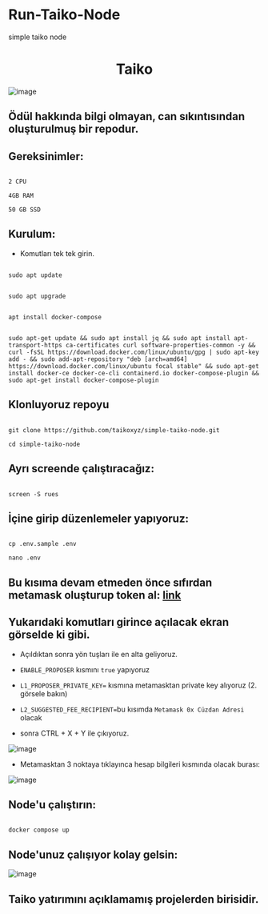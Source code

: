 # Run-Taiko-Node
simple taiko node


<h1 align="center"> Taiko </h1> 

  

 ![image](https://user-images.githubusercontent.com/101149671/212496781-33a8eb3a-0ba2-497a-9f87-6185de6c1b2a.png) 

  

 ## Ödül hakkında bilgi olmayan, can sıkıntısından oluşturulmuş bir repodur. 

  

 ## Gereksinimler: 

 ``` 

 2 CPU 

 4GB RAM 

 50 GB SSD 

 ``` 

  

 ## Kurulum: 

 * Komutları tek tek girin. 

  

 ``` 

 sudo apt update  

 ``` 

 ``` 

 sudo apt upgrade 

 ``` 

 ``` 

 apt install docker-compose 

 ``` 

 ``` 

 sudo apt-get update && sudo apt install jq && sudo apt install apt-transport-https ca-certificates curl software-properties-common -y && curl -fsSL https://download.docker.com/linux/ubuntu/gpg | sudo apt-key add - && sudo add-apt-repository "deb [arch=amd64] https://download.docker.com/linux/ubuntu focal stable" && sudo apt-get install docker-ce docker-ce-cli containerd.io docker-compose-plugin && sudo apt-get install docker-compose-plugin 

 ``` 

  

 ## Klonluyoruz repoyu 

 ``` 

 git clone https://github.com/taikoxyz/simple-taiko-node.git 

 cd simple-taiko-node 

 ``` 

 ## Ayrı screende çalıştıracağız: 

 ``` 

 screen -S rues 

 ``` 

  

 ## İçine girip düzenlemeler yapıyoruz: 

 ``` 

 cp .env.sample .env 

 nano .env 

 ``` 

 ## Bu kısıma devam etmeden önce sıfırdan metamask oluşturup token al: [link](https://twitter.com/Ruesandora0/status/1607802177036091393?s=20&t=0OJOlVuEJIoSQRYLo2x5Sw) 

  

 ## Yukarıdaki komutları girince açılacak ekran görselde ki gibi. 

  

 * Açıldıktan sonra yön tuşları ile en alta geliyoruz. 

 * `ENABLE_PROPOSER` kısmını `true` yapıyoruz 

 * `L1_PROPOSER_PRIVATE_KEY=` kısmına metamasktan private key alıyoruz (2. görsele bakın) 

 * `L2_SUGGESTED_FEE_RECIPIENT=`bu kısımda `Metamask 0x Cüzdan Adresi` olacak 

 * sonra CTRL + X + Y ile çıkıyoruz. 

  

 ![image](https://user-images.githubusercontent.com/76253089/212540636-32564971-d531-41f2-b2a6-ffc5ef21582c.png) 

  

 * Metamasktan 3 noktaya tıklayınca hesap bilgileri kısmında olacak burası: 

 ![image](https://user-images.githubusercontent.com/101149671/212497188-e5480587-9872-4c0f-abf0-4f6b24839396.png) 

  

 ## Node'u çalıştırın: 

 ``` 

 docker compose up 

 ``` 

 ## Node'unuz çalışıyor kolay gelsin: 

  

 ![image](https://user-images.githubusercontent.com/101149671/212497350-4cebdcc6-edeb-4949-b18b-a38a83e1a53c.png) 

  

 ## Taiko yatırımını açıklamamış projelerden birisidir. 

  

  

 
